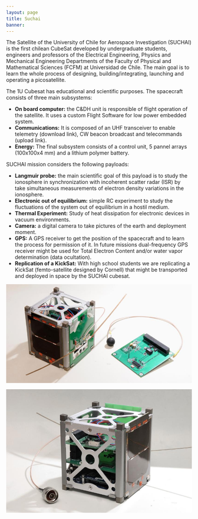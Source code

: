 ```yaml
---
layout: page
title: Suchai
banner:
---
```


The Satellite of the University of Chile for Aerospace Investigation (SUCHAI) is the first chilean CubeSat developed by undergraduate students, engineers and professors of the Electrical Engineering, Physics and Mechanical Engineering Departments of the Faculty of Physical and Mathematical Sciences (FCFM) at Universidad de Chile. The main goal is to learn the whole process of designing, building/integrating, launching and operating a picosatellite. 

The 1U Cubesat has educational and scientific purposes. The spacecraft consists of three main subsystems:

* **On board computer:** the C&DH unit is responsible of flight operation of the satellite. It uses a custom Flight Software for low power embedded system.
* **Communications:** It is composed of an UHF transceiver to enable telemetry (download link), CW beacon broadcast and telecommands (upload link).
* **Energy:** The final subsystem consists of a control unit, 5 pannel arrays (100x100x4 mm) and a lithium polymer battery. 

SUCHAI mission considers the following payloads:

* **Langmuir probe:** the main scientific goal of this payload is to study the ionosphere in synchronization with incoherent scatter radar (ISR) by take simultaneous measurements of electron density variations in the ionosphere.
* **Electronic out of equilibrium:** simple RC experiment to study the fluctuations of the system out of equilibrium in a hostil medium. 
* **Thermal Experiment:** Study of heat dissipation for electronic devices in vacuum environments.
* **Camera:** a digital camera to take pictures of the earth and deployment moment.
* **GPS:** A GPS receiver to get the position of the spacecraft and to learn the process for permission of it. In future missions dual-frequency GPS receiver might be used for Total Electron Content and/or water vapor determination (data ocultation). 
* **Replication of a KickSat:** With high school students we are replicating a KickSat (femto-satellite designed by Cornell) that might be transported and deployed in space by the SUCHAI cubesat.  

![SUCHAI Cubesat and Langmuir Probe](/images/suchai/suchai_langmuir.jpg)

![SUCHAI Cubesat](/images/suchai/suchai_satellite_2.jpg)
